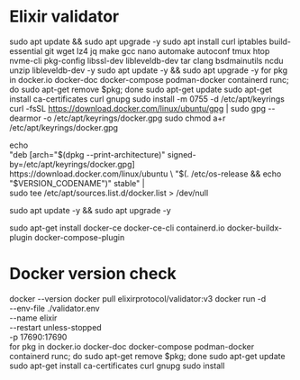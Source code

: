 # Elixir validator
sudo apt update && sudo apt upgrade -y 
sudo apt install curl iptables build-essential git wget lz4 jq make gcc nano automake autoconf tmux htop nvme-cli pkg-config libssl-dev libleveldb-dev tar clang bsdmainutils ncdu unzip libleveldb-dev  -y
sudo apt update -y && sudo apt upgrade -y
for pkg in docker.io docker-doc docker-compose podman-docker containerd runc; do sudo apt-get remove $pkg; done
sudo apt-get update
sudo apt-get install ca-certificates curl gnupg
sudo install -m 0755 -d /etc/apt/keyrings
curl -fsSL https://download.docker.com/linux/ubuntu/gpg | sudo gpg --dearmor -o /etc/apt/keyrings/docker.gpg
sudo chmod a+r /etc/apt/keyrings/docker.gpg

echo \
  "deb [arch="$(dpkg --print-architecture)" signed-by=/etc/apt/keyrings/docker.gpg] https://download.docker.com/linux/ubuntu \
  "$(. /etc/os-release && echo "$VERSION_CODENAME")" stable" | \
  sudo tee /etc/apt/sources.list.d/docker.list > /dev/null

sudo apt update -y && sudo apt upgrade -y

sudo apt-get install docker-ce docker-ce-cli containerd.io docker-buildx-plugin docker-compose-plugin

# Docker version check
docker --version
docker pull elixirprotocol/validator:v3
docker run -d \
  --env-file ./validator.env \
  --name elixir \
  --restart unless-stopped \
  -p 17690:17690 \
for pkg in docker.io docker-doc docker-compose podman-docker containerd runc; do sudo apt-get remove $pkg; done
sudo apt-get update
sudo apt-get install ca-certificates curl gnupg
sudo install 
